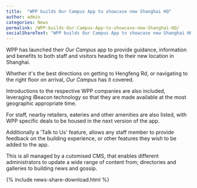 ```yaml
---
title:  "WPP builds Our Campus App to showcase new Shanghai HQ"
author: admin
categories: News
permalink: /WPP-builds-Our-Campus-App-to-showcase-new-Shanghai-HQ/
socialShareText: "WPP builds Our Campus App to showcase new Shanghai HQ"
---
```

WPP has launched their _Our Campus_ app to provide guidance, information and benefits to both staff and visitors heading to their new location in Shanghai.

Whether it's the best directions on getting to Hengfeng Rd, or navigating to the right floor on arrival, _Our Campus_ has it covered.

Introductions to the respective WPP companies are also included, leveraging iBeacon technology so that they are made available at the most geographic appropriate time.

For staff, nearby retailers, eateries and other amenities are also listed, with WPP specific deals to be housed in the next version of the app.

Additionally a 'Talk to Us' feature, allows any staff member to provide feedback on the building experience, or other features they wish to be added to the app.

This is all managed by a cutomised CMS, that enables different administrators to update a wide range of content from; directories and galleries to building news and gossip.
<!--more-->
{% include news-share-download.html %}
